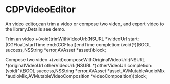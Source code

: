 # CDPVideoEditor
An video editor,can trim a video or compose two video, and export video to the library.Details see demo.

Trim an video
+(void)trimWithVideoUrl:(NSURL *)videoUrl start:(CGFloat)startTime end:(CGFloat)endTime completion:(void(^)(BOOL success,NSString *error,AVAsset *asset))block;

Compose two video
+(void)composeWithOriginalVideoUrl:(NSURL *)originalVideoUrl otherVideoUrl:(NSURL *)otherVideoUrl completion:(void(^)(BOOL success,NSString *error,AVAsset *asset,AVMutableAudioMix *audioMix,AVMutableVideoComposition *videoComposition))block;
